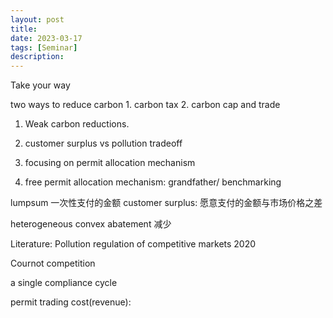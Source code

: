 ```yaml
---
layout: post
title: 
date: 2023-03-17
tags: [Seminar]
description:
---
```



Take your way

two ways to reduce carbon 1. carbon tax 2. carbon cap and trade

1. Weak carbon reductions.

2. customer surplus vs pollution tradeoff

3. focusing on permit allocation mechanism

4.  free permit allocation mechanism: grandfather/ benchmarking

lumpsum  一次性支付的金额   customer surplus: 愿意支付的金额与市场价格之差

heterogeneous convex abatement  减少

Literature: Pollution regulation of competitive markets 2020

Cournot competition

a single compliance cycle

permit trading cost(revenue):



